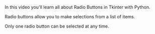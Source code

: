 In this video you'll learn all about Radio Buttons in Tkinter with Python.

Radio buttons allow you to make selections from a list of items.

Only one radio button can be selected at any time.
